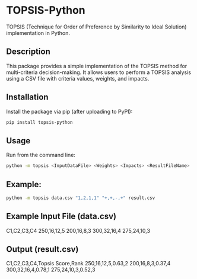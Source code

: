 # TOPSIS-Python

TOPSIS (Technique for Order of Preference by Similarity to Ideal Solution) implementation in Python.

## Description

This package provides a simple implementation of the TOPSIS method for multi-criteria decision-making. It allows users to perform a TOPSIS analysis using a CSV file with criteria values, weights, and impacts.

## Installation

Install the package via pip (after uploading to PyPI):
```bash
pip install topsis-python
```

## Usage

Run from the command line:
```bash
python -m topsis <InputDataFile> <Weights> <Impacts> <ResultFileName>
```

## Example:
```bash
python -m topsis data.csv "1,2,1,1" "+,+,-,+" result.csv
```

## Example Input File (data.csv)

C1,C2,C3,C4
250,16,12,5
200,16,8,3
300,32,16,4
275,24,10,3

## Output (result.csv)

C1,C2,C3,C4,Topsis Score,Rank
250,16,12,5,0.63,2
200,16,8,3,0.37,4
300,32,16,4,0.78,1
275,24,10,3,0.52,3


